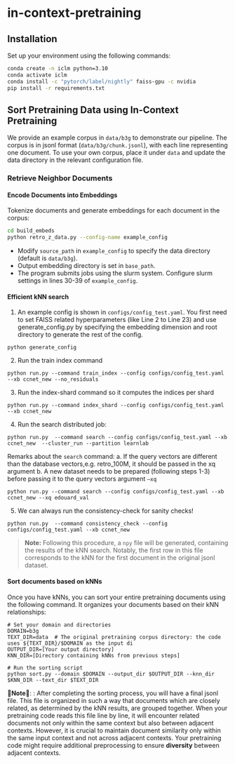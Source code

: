 
# in-context-pretraining

## Installation

Set up your environment using the following commands:

```bash
conda create -n iclm python=3.10
conda activate iclm
conda install -c "pytorch/label/nightly" faiss-gpu -c nvidia
pip install -r requirements.txt
```

## Sort Pretraining Data using In-Context Pretraining

We provide an example corpus in `data/b3g` to demonstrate our pipeline. The corpus is in jsonl format (`data/b3g/chunk.jsonl`), with each line representing one document. To use your own corpus, place it under `data` and update the data directory in the relevant configuration file.

### Retrieve Neighbor Documents

#### Encode Documents into Embeddings

Tokenize documents and generate embeddings for each document in the corpus:

```bash
cd build_embeds
python retro_z_data.py --config-name example_config
```

- Modify `source_path` in `example_config` to specify the data directory (default is `data/b3g`).
- Output embedding directory is set in `base_path`.
- The program submits jobs using the slurm system. Configure slurm settings in lines 30-39 of `example_config`.


#### Efficient kNN search

1. An example config is shown in `configs/config_test.yaml`. You first need to set FAISS related hyperparameters (like Line 2 to Line 23) and use generate_config.py by specifying the embedding dimension and root directory to generate the rest of the config. 

`python generate_config`

2. Run the train index command
 
`python run.py --command train_index --config configs/config_test.yaml --xb ccnet_new --no_residuals`


3. Run the index-shard command so it computes the indices per shard

`python run.py --command index_shard --config configs/config_test.yaml --xb ccnet_new`


4. Run the search distributed job:
 
`python run.py  --command search --config configs/config_test.yaml --xb ccnet_new  --cluster_run --partition learnlab`


Remarks about the `search` command:
a. If the query vectors are different than the database vectors,e.g. retro_100M, it should be passed in the xq argument
b. A new dataset needs to be prepared (following steps 1-3) before passing it to the query vectors argument `–xq`

`python run.py --command search --config configs/config_test.yaml --xb ccnet_new --xq edouard_val`


5. We can always run the consistency-check for sanity checks!

`python run.py  --command consistency_check --config configs/config_test.yaml --xb ccnet_new`

<!-- 
```
cd knn_search/offline_ivf
python generate_config.py > config_test.yaml
python run.py --command train_index --config config_test.yaml --xb b3g

``` -->

> **Note:** Following this procedure, a `npy` file will be generated, containing the results of the kNN search. Notably, the first row in this file corresponds to the kNN for the first document in the original jsonl dataset.


#### Sort documents based on kNNs
Once you have kNNs, you can sort your entire pretraining documents using the following command. It organizes your documents based on their kNN relationships:
```
# Set your domain and directories
DOMAIN=b3g
TEXT_DIR=data  # The original pretraining corpus directory: the code uses ${TEXT_DIR}/$DOMAIN as the input di
OUTPUT_DIR=[Your output directory]
KNN_DIR=[Directory containing kNNs from previous steps]

# Run the sorting script
python sort.py --domain $DOMAIN --output_dir $OUTPUT_DIR --knn_dir $KNN_DIR --text_dir $TEXT_DIR
```


🚨**Note**🚨: : After completing the sorting process, you will have a final jsonl file. This file is organized in such a way that documents which are closely related, as determined by the kNN results, are grouped together. When your pretraining code reads this file line by line, it will encounter related documents not only within the same context but also between adjacent contexts. However, it is crucial to maintain document similarity only within the same input context and not across adjacent contexts. Your pretraining code might require additional preprocessing to ensure **diversity** between adjacent contexts.

